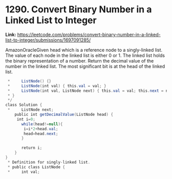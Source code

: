 # 1290. Convert Binary Number in a Linked List to Integer

**Link:** https://leetcode.com/problems/convert-binary-number-in-a-linked-list-to-integer/submissions/1697091285/

AmazonOracleGiven head which is a reference node to a singly-linked list. The value of each node in the linked list is either 0 or 1. The linked list holds the binary representation of a number. Return the decimal value of the number in the linked list. The most significant bit is at the head of the linked list.

```java
 *     ListNode() {}
 *     ListNode(int val) { this.val = val; }
 *     ListNode(int val, ListNode next) { this.val = val; this.next = next; }
 * }
 */
class Solution {
 *     ListNode next;
    public int getDecimalValue(ListNode head) {
     int i=0;
       while(head!=null){
        i=i*2+head.val;
        head=head.next;
       } 
      
       return i;
    }
}
 * Definition for singly-linked list.
 * public class ListNode {
 *     int val;
```
